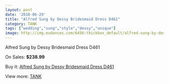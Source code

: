 ```yaml
---
layout: post
date: '2018-06-29'
title: "Alfred Sung by Dessy Bridesmaid Dress D461"
category: TANK
tags: ["wedding","sung","style","dessy","unique"]
image: http://img.eudances.com/6456-thickbox_default/alfred-sung-by-dessy-bridesmaid-dress-d461.jpg
---
```

Alfred Sung by Dessy Bridesmaid Dress D461

On Sales: **$238.99**
<a href="https://www.eudances.com/en/tank/2354-alfred-sung-by-dessy-bridesmaid-dress-d461.html"><amp-img layout="responsive" width="600" height="600" src="//img.eudances.com/6456-thickbox_default/alfred-sung-by-dessy-bridesmaid-dress-d461.jpg" alt="Alfred Sung by Dessy Bridesmaid Dress D461 0" /></a>
<a href="https://www.eudances.com/en/tank/2354-alfred-sung-by-dessy-bridesmaid-dress-d461.html"><amp-img layout="responsive" width="600" height="600" src="//img.eudances.com/6457-thickbox_default/alfred-sung-by-dessy-bridesmaid-dress-d461.jpg" alt="Alfred Sung by Dessy Bridesmaid Dress D461 1" /></a>

Buy it: [Alfred Sung by Dessy Bridesmaid Dress D461](https://www.eudances.com/en/tank/2354-alfred-sung-by-dessy-bridesmaid-dress-d461.html "Alfred Sung by Dessy Bridesmaid Dress D461")

View more: [TANK](https://www.eudances.com/en/28-tank "TANK")